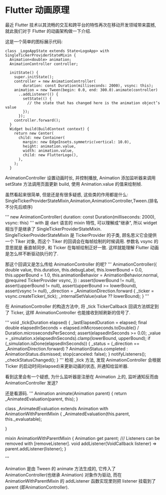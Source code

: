 # Flutter 动画原理

最近 Flutter 技术以其流畅的交互和跨平台的特性再次在移动开发领域带来震撼, 就此我们对于 Flutter 的动画架构做一下介绍.


这是一个简单的图标展示代码:
```
class _LogoAppState extends State<LogoApp> with SingleTickerProviderStateMixin {
  Animation<double> animation;
  AnimationController controller;

  initState() {
    super.initState();
    controller = new AnimationController(
        duration: const Duration(milliseconds: 2000), vsync: this);
    animation = new Tween(begin: 0.0, end: 300.0).animate(controller)
      ..addListener(() {
        setState(() {
          // the state that has changed here is the animation object’s value
        });
      });
    controller.forward();
  }
  Widget build(BuildContext context) {
    return new Center(
      child: new Container(
        margin: new EdgeInsets.symmetric(vertical: 10.0),
        height: animation.value,
        width: animation.value,
        child: new FlutterLogo(),
      ),
    );
  }
```

AnimationController 设置动画时长, 并控制播放, Animation 添加监听器来调用 setState 方法调用页面更新 build, 使用 Animation.value 的值来绘制帧.

虽然看起来很简单, 但是还是有很多疑惑, 这些类的作用都是什么: SingleTickerProviderStateMixin,Animation,AnimationController,Tween.(排名不分先后顺序)

'''
new AnimationController(
        duration: const Duration(milliseconds: 2000), vsync: this)
'''
with 是 dart 语言的 mixin 特性, 可以理解成"继承", 所以 widget 相当于是继承了 SingleTickerProviderStateMixin. SingleTickerProviderStateMixin 是 TickerProvider 的子类, 顾名思义它会提供一个 Tiker 对象, 而这个 Tiker 的回调会在每帧绘制的时候调用. 参数名 vsync 的意思就是 垂直帧同步, 和 Ticker 在每帧绘制正好一致. 这样就能理解 Flutter 动画是怎么样不断驱动执行的了.

那这个回调又是怎么传给 AnimationController 的呢?
'''
  AnimationController({
    double value,
    this.duration,
    this.debugLabel,
    this.lowerBound = 0.0,
    this.upperBound = 1.0,
    this.animationBehavior = AnimationBehavior.normal,
    @required TickerProvider vsync,
  }) : assert(lowerBound != null),
       assert(upperBound != null),
       assert(upperBound >= lowerBound),
       assert(vsync != null),
       _direction = _AnimationDirection.forward {
    _ticker = vsync.createTicker(_tick);
    _internalSetValue(value ?? lowerBound);
  }
 '''

 在 AnimationController 的构造方法中, 将 _tick TickerCallback 回调方法绑定到了 Ticker, 这样 AnimationController 也能接收到帧刷新的信号了.


 '''
   void _tick(Duration elapsed) {
    _lastElapsedDuration = elapsed;
    final double elapsedInSeconds = elapsed.inMicroseconds.toDouble() / Duration.microsecondsPerSecond;
    assert(elapsedInSeconds >= 0.0);
    _value = _simulation.x(elapsedInSeconds).clamp(lowerBound, upperBound);
    if (_simulation.isDone(elapsedInSeconds)) {
      _status = (_direction == _AnimationDirection.forward) ?
        AnimationStatus.completed :
        AnimationStatus.dismissed;
      stop(canceled: false);
    }
    notifyListeners();
    _checkStatusChanged();
  }
 '''
检视 _tick 方法, 发现 AnimationController 会根据 Ticker 的启动时间(elapsed)来更新动画的状态, 并通知给监听器.

看到这里会有一个疑惑, 为什么监听器是注册在 Animation 上的, 监听通知反而由 AnimationController 发送?

还是看源码.
'''
  Animation<T> animate(Animation<double> parent) {
    return _AnimatedEvaluation<T>(parent, this);
  }


class _AnimatedEvaluation<T> extends Animation<T> with AnimationWithParentMixin<double> {
  _AnimatedEvaluation(this.parent, this._evaluatable);

}

mixin AnimationWithParentMixin<T> {
  Animation<T> get parent;
  /// Listeners can be removed with [removeListener].
  void addListener(VoidCallback listener) => parent.addListener(listener);
}

'''

Animation 是由 Tween 的 animate 方法生成的, 它传入了 AnimationController(也继承 Animation) 对象作为驱动, 而在 AnimationWithParentMixin 的 addListener 函数实现里则把 listener 挂载到了 parent (即AnimationController).
















